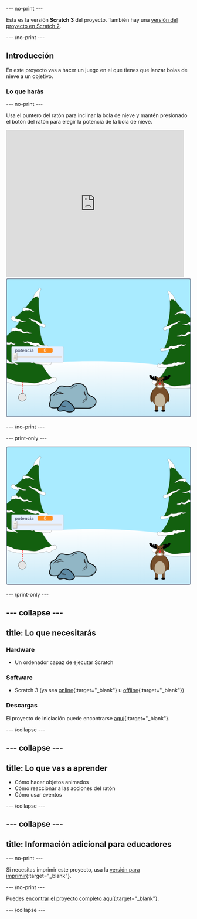 --- no-print ---

Esta es la versión **Scratch 3** del proyecto. También hay una [versión del proyecto en Scratch 2](https://projects.raspberrypi.org/es-ES/projects/snowball-fight-scratch2).

--- /no-print ---

## Introducción

En este proyecto vas a hacer un juego en el que tienes que lanzar bolas de nieve a un objetivo.

### Lo que harás

--- no-print ---

Usa el puntero del ratón para inclinar la bola de nieve y mantén presionado el botón del ratón para elegir la potencia de la bola de nieve.

<div class="scratch-preview">
  <iframe allowtransparency="true" width="485" height="402" src="https://scratch.mit.edu/projects/embed/420109153/?autostart=true" frameborder="0" scrolling="no"></iframe>
  <img src="images/snow-final.png">
</div>

--- /no-print ---

--- print-only ---

![proyecto completo](images/snow-final.png)

--- /print-only ---

--- collapse ---
---
title: Lo que necesitarás
---

### Hardware

+ Un ordenador capaz de ejecutar Scratch

### Software

+ Scratch 3 (ya sea [online](https://rpf.io/scratchon){:target="_blank"} u [offline](https://rpf.io/scratchoff){:target="_blank"})

### Descargas

El proyecto de iniciación puede encontrarse [aquí](https://rpf.io/p/es-ES/snowball-fight-go){:target="_blank"}.

--- /collapse ---

--- collapse ---
---
title: Lo que vas a aprender
---

- Cómo hacer objetos animados
- Cómo reaccionar a las acciones del ratón
- Cómo usar eventos

--- /collapse ---

--- collapse ---
---
title: Información adicional para educadores
---

--- no-print ---

Si necesitas imprimir este proyecto, usa la [versión para imprimir](https://projects.raspberrypi.org/es-ES/projects/snowball-fight/print){:target="_blank"}.

--- /no-print ---

Puedes [encontrar el proyecto completo aquí](https://rpf.io/p/es-ES/snowball-fight-get){:target="_blank"}.

--- /collapse ---
